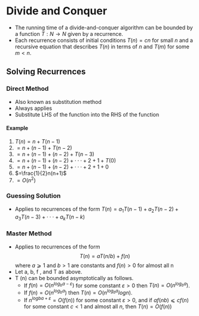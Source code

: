 # Divide and Conquer
- The running time of a divide-and-conquer algorithm can be bounded by a function $T : N → N$ given by a recurrence.
- Each recurrence consists of initial conditions $T (n) = cn$ for small $n$ and a recursive equation that describes $T (n)$ in terms of $n$ and $T (m)$ for some $m < n$.
## Solving Recurrences
### Direct Method
- Also known as substitution method
- Always applies
- Substitute LHS of the function into the RHS of the function
#### Example
1. $T (n) = n + T (n − 1)$	
2. $= n + (n − 1) + T (n − 2)$
3. $= n + (n − 1) + (n − 2) + T (n − 3)$
4. $= n + (n − 1) + (n − 2) + · · · + 2 + 1 + T (0)$
5. $= n + (n − 1) + (n − 2) + · · · + 2 + 1 + 0$
6. $=\frac{1}{2}n(n+1)$
7. $=O(n^2)$
### Guessing Solution 
- Applies to recurrences of the form $T (n) = a_1T (n − 1) + a_2T (n − 2) + a_3T (n − 3) + ··· + a_kT (n − k)$
### Master Method
- Applies to recurrences of the form $$T (n) = aT (n/b) + f (n)$$ where $a ⩾ 1$ and $b > 1$ are constants and $f (n) > 0$ for almost all n
- Let a, b, f , and T as above.
- T (n) can be bounded asymptotically as follows.
	- If $f(n) = O(n^{log_b a−ε})$ for some constant $ε > 0$ then $T (n) = O(n^{log_b a})$.
	- If $f(n) = O(n^{log_b a})$ then $T(n) = O(n^{log_b a}log n)$.
	- If $n^{logb a+ε} = O(f (n))$ for some constant $ε > 0$, and if $af ( nb ) ⩽ cf (n)$ for some constant $c < 1$ and almost all $n$, then $T (n) = O(f (n))$
